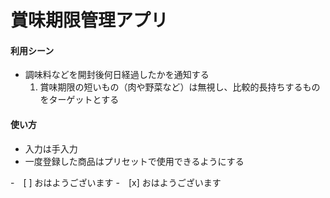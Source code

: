 # 賞味期限管理アプリ

#### 利用シーン

* 調味料などを開封後何日経過したかを通知する
  1. 賞味期限の短いもの（肉や野菜など）は無視し、比較的長持ちするものをターゲットとする

#### 使い方
* 入力は手入力
* 一度登録した商品はプリセットで使用できるようにする

-　[ ]  おはようございます
-　[x]  おはようございます